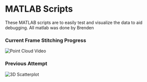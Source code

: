 # MATLAB Scripts
These MATLAB scripts are to easily test and visualize the data to aid debugging. All matlab was done by Brenden

### Current Frame Stitching Progress

![Point Cloud Video](<img src="https://github.com/cgreen18/Auburn-REU-on-UAVs/blob/master/MATLAB/brenden_conor_2.gif" width ="480" height = "480" >)


### Previous Attempt

![3D Scatterplot](https://github.com/cgreen18/Auburn-REU-on-UAVs/blob/master/MATLAB/flexx_heatmap_animation.gif )
